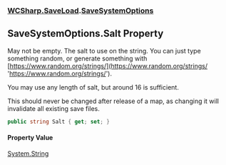 ### [WCSharp.SaveLoad](WCSharp.SaveLoad.md 'WCSharp.SaveLoad').[SaveSystemOptions](WCSharp.SaveLoad.SaveSystemOptions.md 'WCSharp.SaveLoad.SaveSystemOptions')

## SaveSystemOptions.Salt Property

May not be empty. The salt to use on the string. You can just type something random, or generate something with [https://www.random.org/strings/](https://www.random.org/strings/ 'https://www.random.org/strings/').  
  
You may use any length of salt, but around 16 is sufficient.  
  
This should never be changed after release of a map, as changing it will invalidate all existing save files.

```csharp
public string Salt { get; set; }
```

#### Property Value
[System.String](https://docs.microsoft.com/en-us/dotnet/api/System.String 'System.String')
